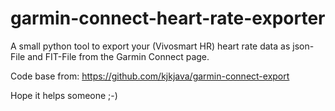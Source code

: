# garmin-connect-heart-rate-exporter

A small python tool to export your (Vivosmart HR) heart rate data as json-File and FIT-File from the Garmin Connect page. 

Code base from: https://github.com/kjkjava/garmin-connect-export

Hope it helps someone ;-)
